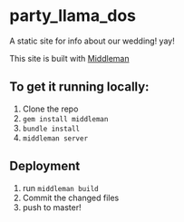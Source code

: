 # party_llama_dos
A static site for info about our wedding! yay!

This site is built with [Middleman](https://middlemanapp.com/)

## To get it running locally: 
1. Clone the repo
1. `gem install middleman`
1. `bundle install`
1. `middleman server`

## Deployment
1. run `middleman build`
1. Commit the changed files
1. push to master!
